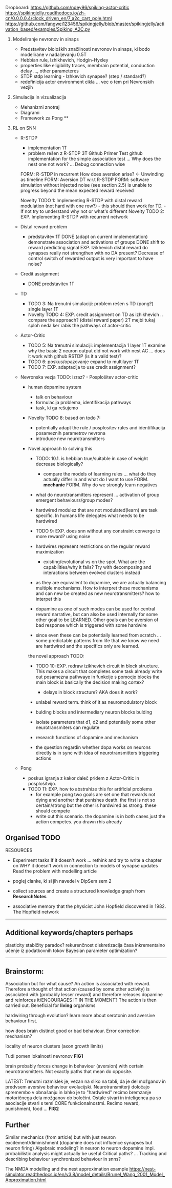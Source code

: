 Dropboard:
https://github.com/ndey96/spiking-actor-critic
https://spikingjelly.readthedocs.io/zh-cn/0.0.0.0.4/clock_driven_en/7_a2c_cart_pole.html
https://github.com/fangwei123456/spikingjelly/blob/master/spikingjelly/activation_based/examples/Spiking_A2C.py

1. Modeliranje nevronov in sinaps
    - Predstavitev bioloških značilnosti nevronov in sinaps, ki bodo modelirane v nadaljevanju 0.5T
    - Hebbian rule, Izhikhevich, Hodgin-Hyxley
    - properties like eligibility traces, membrain potential, conduction delay ..., other parameteres
    - STDP
        stdp learning - Izhkevich synapse? (step / standard?)
    - redefinicija actor environment cikla ... vec o tem pri Nevronskih vezjih

2. Simulacija in vizualizacija
    - Mehanizmi znotraj
    - Diagrami
    - Framework za Pong **

3. RL on SNN
    - R-STDP 
        - implementation 1T
        - problem rešen z R-STDP 3T
            Github Primer
            Test github implementation for the simple association test ... Why does the nest one not work? ... Debug connection wise 

        FORM: R-STDP in recurrent 
            How does aversion arise? 
            <-  Unwinding as timeline 
        FORM: Aversion DT w.r.t R-STDP 
        FORM: software simulation without injected noise (see section 2.5) is unable to progress beyond the mean expected reward received

        Novelty TODO 1: Implementing R-STDP with distal reward modulation (not hard with one row?)
            - this should then work for TD. 
            - If not try to understand why not or what's different
        Novelty TODO 2: EXP. Implementing R-STDP with recurrent network

    - Distal reward problem
        - predstavitev 1T
            DONE (adapt on current implementation) demonstrate association and activations of groups
            DONE shift to reward predicting signal
        EXP. Izikhevich distal reward 
            do synapses really not strengthen with no DA present? 
            Decrease of control switch of rewarded output is very important to have noise? 

    - Credit assignment
        - DONE predstavitev 1T
    - TD
        - TODO 3: Na trenutni simulaciji: problem rešen s TD (pong?) single layer 1T
        - Novelty TODO 4: EXP. credit assignment on TD as izhikhevich .. compare the approach? (distal reward paper) 2T
            mejbi tukaj sploh neda ker rabis the pathways of actor-critic
    - Actor-Critic
        - TODO 5: Na trenutni simulaciji: implementacija 1 layer 1T
            examine why the basic 2 neuron output did not work with nest AC ... does it work with github RSTDP (is it a valid test)?
        - TODO 6: poskus/opazovanje expand to multilayer 1T
        - TODO 7: EXP. adaptacija to use credit assignment?
    
    - Nevronska vezja TODO: izraz? - Posplošitev actor-critic
        - human dopamine system
            - talk on behaviour
            - formulacija problema, identifikacija pathways
            - task, ki ga rešujemo

        - Novelty TODO 8: based on todo 7:
            - potentially adapt the rule / posplositev rules and identifikacija posameznih parametrov nevrona
            - introduce new neurotransmitters

        - Novel approach to solving this
            - TODO: 10.1. is hebbian true/suitable in case of weight decrease biologically?
                - compare the models of learning rules ... what do they actually differ in and what do I want to use
            FORM. **mechanic**
            FORM. Why do we strongly learn negatives 

            - what do neurotransmitters represent ... activation of group emergent behaviours/group modes?
            - hardwired modulez that are not modulated(learn) are task specific. In humans life delegates what needs to be hardwired
            - TODO 9: EXP. does snn without any constraint converge to more reward? using noise
            - hardwires represent restrictions on the regular reward maximization
                - existing/evolutional vs on the spot. What are the capabilities/why it fails? Try with decomposing and interactions between evolved clusters instead
            - as they are equivalent to dopamine, we are actually balancing multiple mechanisms. How to interpret these mechanisms and can new be created as new neurotransmitters? how to interpet this
            - dopamine as one of such modes can be used for central reward narrative, but can also be used internally for some other goal to be LEARNED. Other goals can be aversion of bad response which is triggered with some hardwire
            - since even these can be potentially learned from scratch ... some predictable patterns from life that we know we need are hardwired and the specifics only are learned.

            the novel approach TODO:
            - TODO 10: EXP. redraw izikhevich circuit in block structure. This makes a circuit that completes some task already
                write out posamezna pathwaye in funkcije s pomocjo blocks
                the main block is basically the decision making cortex?
                - delays in block structure? AKA does it work?

            - unlabel reward term. think of it as neuromodulatory block
            - bulding blocks and intermediary neuron blocks bulding
            - isolate parameters that d1, d2 and potentially some other neurotransmiters can regulate
            - research functions of dopamine and mechanism
            - the question regardin whether dopa works on neurons directly is in sync with idea of neurotransmitters triggering actions
        
    - Pong
        - poskus igranja z kakor daleč pridem z Actor-Critic in posplošitvijo. 
        - TODO 11: EXP. how to abstrahize this for artificial problems
            - for example pong two goals are set one that rewards not dying and another that punishes death. the first is not so certain/strong but the other is hardwired as strong. these should compete
            - write out this scenario. the dopamine is in both cases just the action competes. you drawn rhis already


## Organised TODO
RESOURCES
- Experiment tasks 
    If it doesn't work ... rethink and try to write a chapter on WHY it doesn't work in connection to models of synapse updates
    Read the problem with modelling article

- poglej clanke, ki si jih navedel v DipSem sem 2
- collect sources and create a structured knowledge graph from **ResearchNotes**
- associative memory that the physicist John Hopfield discovered in 1982. The Hopfield network

---------------------
## Additional keywords/chapters perhaps
plasticity stabičity paradox?
rekurenčnost
diskretizacija časa
inkrementalno učenje iz podatkovnih tokov
Bayesian parameter optimization?

--------------------
## Brainstorm:
Association but for what cause? 
An action is associated with reward. Therefore a thought of that action (caused by some other activity) is associated with (probably lesser reward) and therefore releases dopamine and reinforces it/ENCOURAGES IT IN THE MOMENT? The action is then carried out. Beneficial for **living** organisms 

hardwiring through evolution? learn more about serotonin and aversive behaviour first. 

how does brain distinct good or bad behaviour. Error correction mechanism? 

locality of neuron clusters (axon growth limits) 

Tudi pomen lokalnosti nevronov **FIG1**

brain probably forces change in behaviour (aversion) with certain neurotransmitters. Not exactly paths that mean do opposite. 

LATEST: 
Trenutni razmislek je, vezan na sliko na tabli, da je del možganov in predvsem aversive behaviour evolucijski. Neurotransmiterji določajo spremembo v obnašanju in lahko je to "hardwired" recimo bremzanje motoričnega dela možganov ob bolečini. Ostale stvari in inteligenca pa so asociacije stvari s temi CORE funkcionalnostmi. Recimo reward, punishment, food ... **FIG2**

## Further
Similar mechanics (from article) but with just neuron excitement/diminishment (dopamine does not influence synapses but neuron firing) 
Algebraic modeling? 
in neuron to neuron dopamine impl. probabilistic analysis might actually be useful
Critical paths? … Tracking and describing behaviour
synchronized behaviour in snns?

The NMDA modelling and the nest approximation example
https://nest-simulator.readthedocs.io/en/v3.8/model_details/Brunel_Wang_2001_Model_Approximation.html
